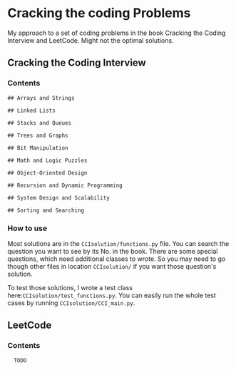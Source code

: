 # Cracking the coding Problems

My approach to a set of coding problems in the book Cracking the Coding Interview and LeetCode. Might not the optimal solutions. 

## Cracking the Coding Interview

### Contents

```
## Arrays and Strings

## Linked Lists

## Stacks and Queues

## Trees and Graphs

## Bit Manipulation

## Math and Logic Puzzles

## Object-Oriented Design

## Recursion and Dynamic Programming

## System Design and Scalability

## Sorting and Searching

```
### How to use

Most solutions are in the `CCIsolution/functions.py` file. You can search the question you want to see by its No. in the book. There are some special questions, which need additional classes to wrote. So you may need to go though other files in location `CCIsolution/` if you want those question's solution.

To test those solutions, I wrote a test class here:`CCIsolution/test_functions.py`. You can easily run the whole test cases by running `CCIsolution/CCI_main.py`. 

## LeetCode 

### Contents

```
  TODO
```

